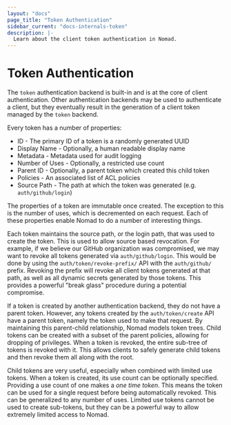 ```yaml
---
layout: "docs"
page_title: "Token Authentication"
sidebar_current: "docs-internals-token"
description: |-
  Learn about the client token authentication in Nomad.
---
```


# Token Authentication

The `token` authentication backend is built-in and is at the core of
client authentication. Other authentication backends may be used to
authenticate a client, but they eventually result in the generation of a client
token managed by the `token` backend.

Every token has a number of properties:

* ID - The primary ID of a token is a randomly generated UUID
* Display Name - Optionally, a human readable display name
* Metadata - Metadata used for audit logging
* Number of Uses - Optionally, a restricted use count
* Parent ID - Optionally, a parent token which created this child token
* Policies - An associated list of ACL policies
* Source Path - The path at which the token was generated (e.g. `auth/github/login`)

The properties of a token are immutable once created. The exception to this
is the number of uses, which is decremented on each request. Each of these
properties enable Nomad to do a number of interesting things.

Each token maintains the source path, or the login path, that was used
to create the token. This is used to allow source based revocation. For example,
if we believe our GitHub organization was compromised, we may want to revoke
all tokens generated via `auth/github/login`. This would be done by using the
`auth/token/revoke-prefix/` API with the `auth/github/` prefix. Revoking the
prefix will revoke all client tokens generated at that path, as well as all
dynamic secrets generated by those tokens. This provides a powerful "break glass"
procedure during a potential compromise.

If a token is created by another authentication backend, they do not have
a parent token. However, any tokens created by the `auth/token/create` API
have a parent token, namely the token used to make that request. By maintaining
this parent-child relationship, Nomad models token trees. Child tokens can
be created with a subset of the parent policies, allowing for dropping of
privileges. When a token is revoked, the entire sub-tree of tokens is revoked
with it. This allows clients to safely generate child tokens and then revoke
them all along with the root.

Child tokens are very useful, especially when combined with limited use tokens.
When a token is created, its use count can be optionally specified. Providing
a use count of one makes a _one time token_. This means the token can be used
for a single request before being automatically revoked. This can be generalized
to any number of uses. Limited use tokens cannot be used to create sub-tokens,
but they can be a powerful way to allow extremely limited access to Nomad.
